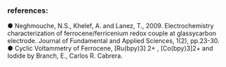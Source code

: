### references:

●	Neghmouche, N.S., Khelef, A. and Lanez, T., 2009. Electrochemistry characterization of ferrocene/ferricenium redox couple at glassycarbon electrode. Journal of Fundamental and Applied Sciences, 1(2), pp.23-30.
<br>
●	Cyclic Voltammetry of Ferrocene, [Ru(bpy)3] 2+ , [Co(bpy)3]2+ and Iodide by Branch, E., Carlos R. Cabrera.
<br>


